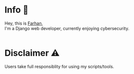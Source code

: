 # Info 📜
Hey, this is <a href="https://github.com/1337Farhan"> Farhan</a>,<br>
I'm a Django web developer, currently enjoying cybersecurity.<br>
<br>


# Disclaimer ⚠
Users take full responsiblity for using my scripts/tools.
